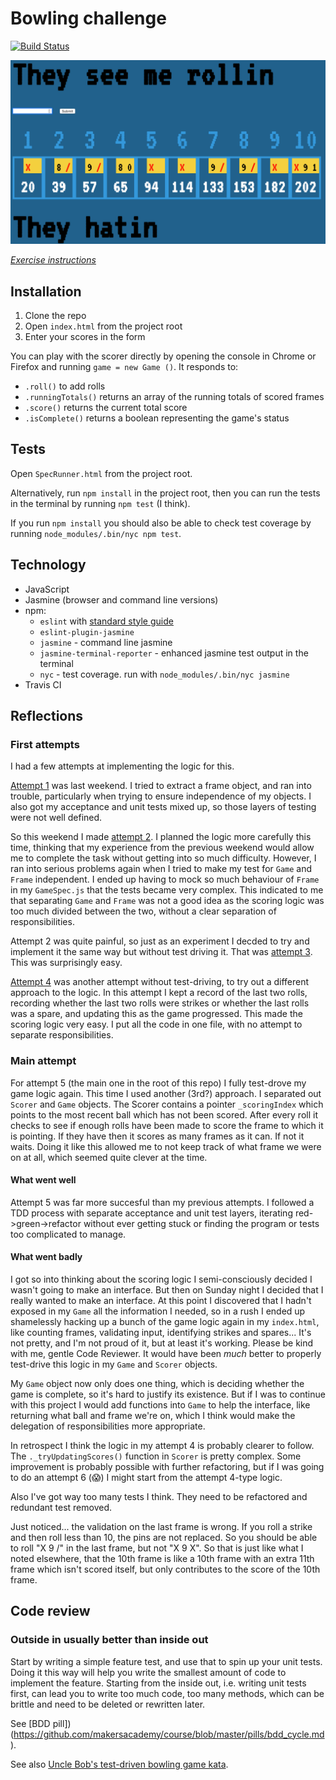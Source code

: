 # Bowling challenge

[![Build Status](https://travis-ci.org/Hives/bowling-challenge.svg?branch=master)](https://travis-ci.org/Hives/bowling-challenge)

<img src="images/screenshot.png" width=700>

*[Exercise instructions](instructions.md)*  

## Installation

1. Clone the repo
2. Open `index.html` from the project root
3. Enter your scores in the form

You can play with the scorer directly by opening the console in Chrome or Firefox and running `game = new Game ()`. It responds to:
- `.roll()` to add rolls
- `.runningTotals()` returns an array of the running totals of scored frames
- `.score()` returns the current total score
- `.isComplete()` returns a boolean representing the game's status

## Tests

Open `SpecRunner.html` from the project root.

Alternatively, run `npm install` in the project root, then you can run the tests in the terminal by running `npm test` (I think).

If you run `npm install` you should also be able to check test coverage by running `node_modules/.bin/nyc npm test`.

## Technology

- JavaScript
- Jasmine (browser and command line versions)
- npm:
    - `eslint` with [standard style guide](https://standardjs.com/)
    - `eslint-plugin-jasmine`
    - `jasmine` - command line jasmine
    - `jasmine-terminal-reporter` - enhanced jasmine test output in the terminal
    - `nyc` - test coverage. run with `node_modules/.bin/nyc jasmine`
- Travis CI

## Reflections

### First attempts

I had a few attempts at implementing the logic for this.

[Attempt 1](attempt-01/) was last weekend. I tried to extract a frame object, and ran into trouble, particularly when trying to ensure independence of my objects. I also got my acceptance and unit tests mixed up, so those layers of testing were not well defined.

So this weekend I made [attempt 2](attempt-02/). I planned the logic more carefully this time, thinking that my experience from the previous weekend would allow me to complete the task without getting into so much difficulty. However, I ran into serious problems again when I tried to make my test for `Game` and `Frame` independent. I ended up having to mock so much behaviour of `Frame` in my `GameSpec.js` that the tests became very complex. This indicated to me that separating `Game` and `Frame` was not a good idea as the scoring logic was too much divided between the two, without a clear separation of responsibilities.

Attempt 2 was quite painful, so just as an experiment I decded to try and implement it the same way but without test driving it. That was [attempt 3](attempt-03-no-tdd/). This was surprisingly easy.

[Attempt 4](attempt-04-no-tdd) was another attempt without test-driving, to try out a different approach to the logic. In this attempt I kept a record of the last two rolls, recording whether the last two rolls were strikes or whether the last rolls was a spare, and updating this as the game progressed. This made the scoring logic very easy. I put all the code in one file, with no attempt to separate responsibilities.

### Main attempt

For attempt 5 (the main one in the root of this repo) I fully test-drove my game logic again. This time I used another (3rd?) approach. I separated out `Scorer` and `Game` objects. The Scorer contains a pointer  `_scoringIndex` which points to the most recent ball which has not been scored. After every roll it checks to see if enough rolls have been made to score the frame to which it is pointing. If they have then it scores as many frames as it can. If not it waits. Doing it like this allowed me to not keep track of what frame we were on at all, which seemed quite clever at the time.

#### What went well

Attempt 5 was far more succesful than my previous attempts. I followed a TDD process with separate acceptance and unit test layers, iterating red->green->refactor without ever getting stuck or finding the program or tests too complicated to manage.

#### What went badly

I got so into thinking about the scoring logic I semi-consciously decided I wasn't going to make an interface. But then on Sunday night I decided that I really wanted to make an interface. At this point I discovered that I hadn't exposed in my `Game` all the information I needed, so in a rush I ended up shamelessly hacking up a bunch of the game logic again in my `index.html`, like counting frames, validating input, identifying strikes and spares... It's not pretty, and I'm not proud of it, but at least it's working. Please be kind with me, gentle Code Reviewer. It would have been *much* better to properly test-drive this logic in my `Game` and `Scorer` objects.

My `Game` object now only does one thing, which is deciding whether the game is complete, so it's hard to justify its existence. But if I was to continue with this project I would add functions into `Game` to help the interface, like returning what ball and frame we're on, which I think would make the delegation of responsibilities more appropriate.

In retrospect I think the logic in my attempt 4 is probably clearer to follow. The `._tryUpdatingScores()` function in `Scorer` is pretty complex. Some improvement is probably possible with further refactoring, but if I was going to do an attempt 6 (😱) I might start from the attempt 4-type logic.

Also I've got way too many tests I think. They need to be refactored and redundant test removed.

Just noticed... the validation on the last frame is wrong. If you roll a strike and then roll less than 10, the pins are not replaced. So you should be able to roll "X 9 /" in the last frame, but not "X 9 X". So that is just like what I noted elsewhere, that the 10th frame is like a 10th frame with an extra 11th frame which isn't scored itself, but only contributes to the score of the 10th frame.

## Code review

### Outside in usually better than inside out

Start by writing a simple feature test, and use that to spin up your unit tests. Doing it this way will help you write the smallest amount of code to implement the feature. Starting from the inside out, i.e. writing unit tests first, can lead you to write too much code, too many methods, which can be brittle and need to be deleted or rewritten later.

See [BDD pill])(https://github.com/makersacademy/course/blob/master/pills/bdd_cycle.md).

See also [Uncle Bob's test-driven bowling game kata](http://butunclebob.com/ArticleS.UncleBob.TheBowlingGameKata).
